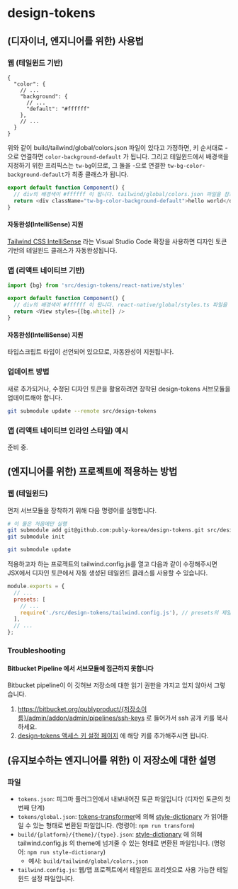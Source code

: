 # design-tokens

## (디자이너, 엔지니어를 위한) 사용법

### 웹 (테일윈드 기반)

```jsonc
{
  "color": {
    // ...
    "background": {
      // ...
      "default": "#ffffff"
    },
    // ...
  }
}
```

위와 같이 build/tailwind/global/colors.json 파일이 있다고 가정하면, 키 순서대로 -으로 연결하면 `color-background-default` 가 됩니다. 그리고 테일윈드에서 배경색을 지정하기 위한 프리픽스는 `tw-bg`이므로, 그 둘을 -으로 연결한 `tw-bg-color-background-default`가 최종 클래스가 됩니다.

```typescript
export default function Component() {
  // div의 배경색이 #ffffff 이 됩니다. tailwind/global/colors.json 파일을 참조하세요.
  return <div className="tw-bg-color-background-default">hello world</div>
}
```

#### 자동완성(IntelliSense) 지원

[Tailwind CSS IntelliSense](https://marketplace.visualstudio.com/items?itemName=bradlc.vscode-tailwindcss) 라는 Visual Studio Code 확장을 사용하면 디자인 토큰 기반의 테일윈드 클래스가 자동완성됩니다. 

### 앱 (리액트 네이티브 기반)
```typescript
import {bg} from 'src/design-tokens/react-native/styles'

export default function Component() {
  // div의 배경색이 #ffffff 이 됩니다. react-native/global/styles.ts 파일을 참조하세요.
  return <View styles={[bg.white]} />
}
```

#### 자동완성(IntelliSense) 지원

타입스크립트 타입이 선언되어 있으므로, 자동완성이 지원됩니다.

### 업데이트 방법

새로 추가되거나, 수정된 디자인 토큰을 활용하려면 장착된 design-tokens 서브모듈을 업데이트해야 합니다. 

```sh
git submodule update --remote src/design-tokens
```


### 앱 (리액트 네이티브 인라인 스타일) 예시

준비 중.

## (엔지니어를 위한) 프로젝트에 적용하는 방법

### 웹 (테일윈드)

먼저 서브모듈을 장착하기 위해 다음 명령어를 실행합니다.

```sh
# 이 둘은 처음에만 실행
git submodule add git@github.com:publy-korea/design-tokens.git src/design-tokens
git submodule init

git submodule update
```

적용하고자 하는 프로젝트의 tailwind.config.js를 열고 다음과 같이 수정해주시면 JSX에서 디자인 토큰에서 자동 생성된 테일윈드 클래스를 사용할 수 있습니다.

```javascript
module.exports = {
  // ...
  presets: [
    // ...
    require('./src/design-tokens/tailwind.config.js'), // presets의 제일 마지막에 추가해야 우선 적용됩니다.
  ],
  // ...
};
```

### Troubleshooting

#### Bitbucket Pipeline 에서 서브모듈에 접근하지 못합니다

Bitbucket pipeline이 이 깃허브 저장소에 대한 읽기 권한을 가지고 있지 않아서 그렇습니다. 

1. https://bitbucket.org/publyproduct/{저장소이름}/admin/addon/admin/pipelines/ssh-keys 로 들어가서 ssh 공개 키를 복사하세요.
2. [design-tokens 액세스 키 설정 페이지](https://bitbucket.org/publyproduct/design-tokens/admin/access-keys/) 에 해당 키를 추가해주시면 됩니다.

## (유지보수하는 엔지니어를 위한) 이 저장소에 대한 설명

### 파일

* `tokens.json`: 피그마 플러그인에서 내보내어진 토큰 파일입니다 (디자인 토큰의 첫번째 단계)
* `tokens/global.json`: [tokens-transformer](https://www.npmjs.com/package/token-transformer)에 의해 [style-dictionary](https://www.npmjs.com/package/style-dictionary) 가 읽어들일 수 있는 형태로 변환된 파일입니다. (명령어: `npm run transform`)
* `build/{platform}/{theme}/{type}.json`: [style-dictionary](https://www.npmjs.com/package/style-dictionary) 에 의해 tailwind.config.js 의 theme에 넘겨줄 수 있는 형태로 변환된 파일입니다. (명령어: `npm run style-dictionary`)
  * 예시: `build/tailwind/global/colors.json`
* `tailwind.config.js`: 웹/앱 프로젝트에서 테일윈드 프리셋으로 사용 가능한 테일윈드 설정 파일입니다.

